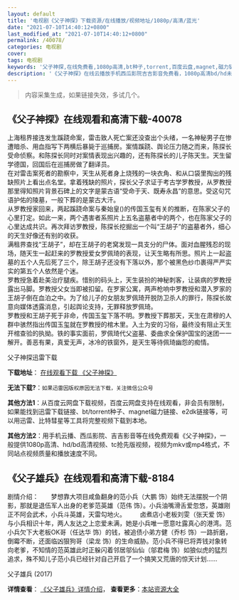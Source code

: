 ```yaml
---
layout: default
title: '电视剧《父子神探》下载资源/在线播放/视频地址/1080p/高清/蓝光'
date: "2021-07-10T14:40:12+0800"
last_modified_at: "2021-07-10T14:40:12+0800"
permalink: /40078/
categories: 电视剧
cover:
tags: 电视剧
keywords: '父子神探,在线免费看,1080p高清,bt种子,torrent,百度云盘,magnet,磁力链,迅雷下载资源'
description: '《父子神探》在线云播放手机西瓜影院吉吉影音免费看，1080p高清bd/hd未删减完整版和tc抢先枪版，mkv/mp4格式，附带bt/torrent种子、magnet/磁力链、百度云盘、网盘资源迅雷下载链接'
---
```


>内容采集生成，如果链接失效，多试几个。


## 《父子神探》在线观看和高清下载-40078

上海租界接连发生蹊跷命案，雷击致人死亡案还没查出个头绪，一名神秘男子在惨遭暗杀、用血指写下两横后暴毙于巡捕房。案情蹊跷、舆论压力随之而来，陈探长受命侦察。和陈探长同时对案情表现出兴趣的，还有陈探长的儿子陈天生。天生留学德国，回国后在巡捕房做了翻译员。<br />在对雷击案死者的勘察中，天生从死者身上烧残的一块衣角、和从口袋里掏出的残缺照片上看出点名堂。拿着残缺的照片，探长父子求证于考古学罗教授，从罗教授那里得知照片背景石碑上的文字是蒙古语&ldquo;受命于天、既寿永昌&rdquo;的意思。受这句咒语护佑的陵墓，一般下葬的是蒙古大汗。<br />从罗教授家回来，两起蹊跷命案与秦始皇()的传国玉玺有关的推断，在陈家父子的心里打定。如此一来，两个遇害者系照片上五名盗墓者中的两个，也在陈家父子的心里达成共识。再次拜访罗教授，陈探长挖掘出一个叫“王胡子&rdquo;的盗墓者外，细心的天生好像还有别的收获。<br />满租界查找&ldquo;王胡子&rdquo;，却在王胡子的老窝发现一具支分的尸体。面对血腥残忍的现场，随天生一起赶来的罗教授爱女罗佩琦的表现，让天生略有所思。照片上一起盗墓的五个人先后死了三个，除王胡子还没有下落以外，那个被黑色纱巾裹得严严实实的第五个人依然是个迷。<br />罗教授急着赴美治疗腿疾。惜别的码头上，天生装扮的神秘刺客，让装病的罗教授露出马脚。罗教授父女当即被扣留。在罗家公寓，两声枪响中罗教授和潜入罗家的王胡子倒在血泊之中。为了给儿子的女朋友罗佩琦开脱防卫杀人的罪行，陈探长故意向媒体透露消息，引起舆论支持，无罪释放罗佩琦。<br />罗教授和王胡子死于非命，传国玉玺下落不明。罗教授下葬那天，天生在肃穆的人群中骇然指出传国玉玺就在罗教授的棺木里。入土为安的习俗，最终没有阻止天生开棺查验的执拗。铁的事实面前，罗佩琦代父盗墓、委曲求全保护国宝的迷团一一解开。善恶有果，真爱无声，冰冷的铁窗外，是天生等待佩琦幽怨的痴情。</p>


父子神探迅雷下载

**下载地址**： [在线观看下载 《父子神探》](https://www.993dy.com//vod-detail-id-12206.html) 


**无法下载?**：`如果迅雷因版权原因无法下载，关注微信公众号 `

**其他方法1**：从百度云网盘下载视频，百度云网盘支持在线观看，非会员有限制，如果能找到迅雷下载链接、bt/torrent种子、magnet磁力链接、e2dk链接等，可以用迅雷、比特彗星等工具将完整视频下载到本地。

**其他方法2**：用手机云播、西瓜影院、吉吉影音等在线免费观看《父子神探》，一般提供1080p高清、hd/bd高清视频、tc抢先版视频，视频为mkv或mp4格式，不同站点视频质量和播放速度不同。


## 《父子雄兵》在线观看和高清下载-8184

剧情介绍：　　梦想靠大项目咸鱼翻身的范小兵（大鹏 饰）始终无法摆脱一个阴影，那就是退伍军人出身的老爹范英雄（范伟 饰）。小兵油嘴滑舌爱忽悠，英雄刚正不阿会武术，小兵斗英雄，天雷勾地火。 　　卤煮店小老板刘雯（张天爱 饰）与小兵相识十年，两人友达之上恋爱未满，她是小兵唯一愿意吐露真心的港湾。范小兵欠下大老板OK哥（任达华 饰）的钱，被追债小弟方健（乔杉 饰）一路折磨，倒霉不断，还面临凶狠狗哥（梁龙 饰）的生命威胁。范小兵不得已将弄钱对象转向老爹，不知情的范英雄此时正躲闪着邻居邬仙仙（邬君梅 饰）如狼似虎的猛烈追求，殊不知儿子范小兵已经针对自己开启了一个搞笑又荒唐的惊天计划……


父子雄兵 (2017)

**详情查看**： [《父子雄兵》详情介绍](/movie/8184/)， **查看更多**：[本站资源大全](/movie/t/all/)

